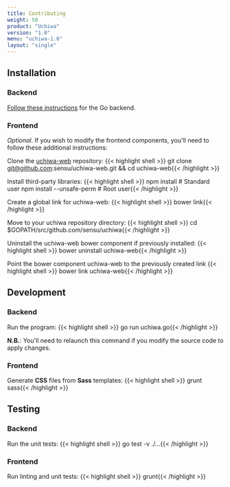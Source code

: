 ```yaml
---
title: Contributing
weight: 50
product: "Uchiwa"
version: "1.0"
menu: "uchiwa-1.0"
layout: "single"
---
```


## Installation

### Backend
[Follow these instructions][1]
for the Go backend.

### Frontend
*Optional*. If you wish to modify the frontend components, you'll need to follow
these additional instructions:

Clone the [uchiwa-web](https://github.com/sensu/uchiwa-web) repository:
{{< highlight shell >}}
git clone git@github.com:sensu/uchiwa-web.git && cd uchiwa-web{{< /highlight >}}

Install third-party libraries:
{{< highlight shell >}}
npm install # Standard user
npm install --unsafe-perm # Root user{{< /highlight >}}

Create a global link for uchiwa-web:
{{< highlight shell >}}
bower link{{< /highlight >}}

Move to your uchiwa repository directory:
{{< highlight shell >}}
cd $GOPATH/src/github.com/sensu/uchiwa{{< /highlight >}}

Uninstall the uchiwa-web bower component if previously installed:
{{< highlight shell >}}
bower uninstall uchiwa-web{{< /highlight >}}

Point the bower component uchiwa-web to the previously created link
{{< highlight shell >}}
bower link uchiwa-web{{< /highlight >}}

## Development

### Backend
Run the program:
{{< highlight shell >}}
go run uchiwa.go{{< /highlight >}}

**N.B.**: You'll need to relaunch this command if you modify the source code
to apply changes.

### Frontend
Generate **CSS** files from **Sass** templates:
{{< highlight shell >}}
grunt sass{{< /highlight >}}

## Testing

### Backend
Run the unit tests:
{{< highlight shell >}}
go test -v ./...{{< /highlight >}}

### Frontend
Run linting and unit tests:
{{< highlight shell >}}
grunt{{< /highlight >}}

[1]: ../getting-started/installation/#from-source